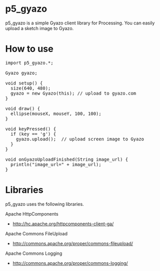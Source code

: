 p5_gyazo
=========

p5_gyazo is a simple Gyazo client library for Processing.
You can easily upload a sketch image to Gyazo.

How to use
=========

<pre>
import p5_gyazo.*;

Gyazo gyazo;

void setup() {
  size(640, 480);
  gyazo = new Gyazo(this); // upload to gyazo.com
}

void draw() {
  ellipse(mouseX, mouseY, 100, 100);
}

void keyPressed() {
  if (key == 'g') {
    gyazo.upload();  // upload screen image to Gyazo
  }
}

void onGyazoUploadFinished(String image_url) {
  println("image_url=" + image_url);
}
</pre>

Libraries
========
p5_gyazo uses the following libraries.

Apache HttpComponents
* http://hc.apache.org/httpcomponents-client-ga/

Apache Commons FileUpload
* http://commons.apache.org/proper/commons-fileupload/

Apache Commons Logging
* http://commons.apache.org/proper/commons-logging/

